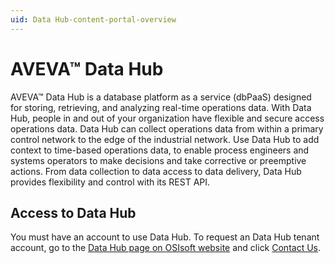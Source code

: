 ```yaml
---
uid: Data Hub-content-portal-overview
---
```


# AVEVA&trade; Data Hub

AVEVA&trade; Data Hub is a database platform as a service (dbPaaS) designed for storing, retrieving, and analyzing real-time operations data. With Data Hub, people in and out of your organization have flexible and secure access operations data. Data Hub can collect operations data from within a primary control network to the edge of the industrial network. Use Data Hub to add context to time-based operations data, to enable process engineers and systems operators to make decisions and take corrective or preemptive actions. From data collection to data access to data delivery, Data Hub provides flexibility and control with its REST API. 

## Access to Data Hub

You must have an account to use Data Hub. To request an Data Hub tenant account, go to the [Data Hub page on OSIsoft website](https://www.osisoft.com/pi-system/pi-cloud/osisoft-cloud-services) and click [Contact Us](https://www.osisoft.com/contact).
